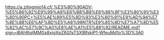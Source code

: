https://a.zilingmio14.cf/,%E3%80%90ADV-%E5%86%92%E9%99%A9%E6%B8%B8%E6%88%8F%E3%80%91/%E3%80%90PC+%E5%AE%89%E5%8D%93%E3%80%91%E9%AD%94%E7%8E%8B%E6%AF%8D%E5%A8%98NTR%E9%85%8D%E7%A7%8D%E5%82%AC%E7%9C%A0%E8%AE%A1%E5%88%92/README.md?sign=jBAhRiqIMMGs8xjgXpZ6Q1sTSXIBfskjP1-WfeuMd1o%3D%3A0